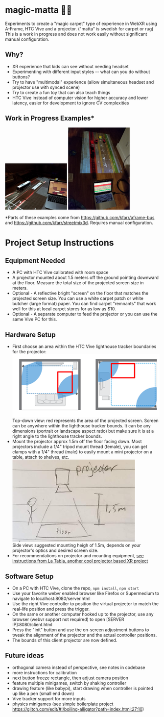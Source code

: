# magic-matta 🏳️‍🌈
Experiments to create a "magic carpet" type of experience in WebXR using A-Frame, HTC Vive and a projector. ("matta" is swedish for carpet or rug) This is a work in progress and does not work easily without significant manual configuration.

## Why?
* XR experience that kids can see without needing headset
* Experimenting with different input styles -- what can you do without buttons?
* Try to have "multimodal" experience (allow simultaneous headset and projector use with synced scene)
* Try to create a fun toy that can also teach things
* HTC Vive instead of computer vision for higher accuracy and lower latency, easier for development to ignore CV complexities

## Work in Progress Examples*
<img height="40%" width="40%" src="./docs/bus-experiment-Dr8BgjVUcAED1vt.jpg" /> <img height="40%" width="40%" src="./docs/lego-street-DcTPKh0VAAIXgmg.jpg" />

*Parts of these examples come from https://github.com/kfarr/aframe-bus and https://github.com/kfarr/streetmix3d. Requires manual configuration.

# Project Setup Instructions

## Equipment Needed
* A PC with HTC Vive calibrated with room space
* A projector mounted about 1.5 meters off the ground pointing downward at the floor. Measure the total size of the projected screen size in meters.
* Optional - A reflective bright "screen" on the floor that matches the projected screen size. You can use a white carpet patch or white butcher (large format) paper. You can find carpet "remnants" that work well for this at local carpet stores for as low as $10.
* Optional - A separate computer to feed the projector or you can use the same Vive PC for this.

## Hardware Setup
* First choose an area within the HTC Vive lighthouse tracker boundaries for the projector:
<img src="./docs/projector-placement-topdown.png" /><br />
Top-down view: red represents the area of the projected screen. Screen can be anywhere within the lighthouse tracker bounds. It can be any dimensions (portrait or landscape aspect ratio) but make sure it is at a right angle to the lighthouse tracker bounds.
* Mount the projector approx 1.5m off the floor facing down. Most projectors include a 1/4" tripod mount thread (female), you can get clamps with a 1/4" thread (male) to easily mount a mini projector on a table, attach to shelves, etc.
<img src="./docs/projector-placement-side.jpg" /><br />
Side view: suggested mounting heigh of 1.5m, depends on your projector's optics and desired screen size.
* For recommendations on projector and mounting equipment, <a href="https://github.com/chaimgingold/Tabla/#recommended-camera-and-projector">see instructions from La Tabla, another cool projector based XR project</a>

## Software Setup
* On a PC with HTC Vive, clone the repo, `npm install`, `npm start`
* Use your favorite webvr enabled browser like Firefox or Supermedium to navigate to localhost:8080/server.html
* Use the right Vive controller to position the virtual projector to match the real-life position and press the trigger. 
* On the same or another computer hooked up to the projector, use any browser (webvr support not required) to open [SERVER IP]:8080/client.html
* Press the "init" button and use the on-screen adjustment buttons to tweak the alignment of the projector and the actual controller positions. 
* The bounds of this client projector are now defined.

## Future ideas
* orthogonal camera instead of perspective, see notes in codebase
* more instructions for calibration
* next button freeze rectangle, then adjust camera position
* feature multiple minigames, switch by shaking controller
* drawing feature (like babypi), start drawing when controller is pointed up like a pen (small end down)
* Vive tracker support for more inputs
* physics minigames (see simple boilerplate project https://glitch.com/edit/#!/boiling-alligator?path=index.html:27:10)
